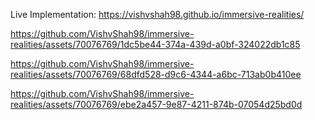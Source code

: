 Live Implementation: https://vishvshah98.github.io/immersive-realities/

https://github.com/VishvShah98/immersive-realities/assets/70076769/1dc5be44-374a-439d-a0bf-324022db1c85



https://github.com/VishvShah98/immersive-realities/assets/70076769/68dfd528-d9c6-4344-a6bc-713ab0b410ee



https://github.com/VishvShah98/immersive-realities/assets/70076769/ebe2a457-9e87-4211-874b-07054d25bd0d

